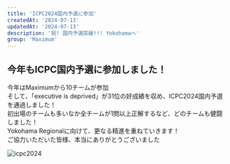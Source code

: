 ```yaml
---
title: 'ICPC2024国内予選に参加'
createdAt: '2024-07-13'
updatedAt: '2024-07-13'
description: '祝! 国内予選突破!!! Yokohamaへ'
group: 'Maximum'
---
```


## 今年もICPC国内予選に参加しました！

今年はMaximumから10チームが参加  
そして、「executive is deprived」が31位の好成績を収め、ICPC2024国内予選を通過しました！  
初出場のチームも多いなか全チームが1問以上正解するなど、どのチームも健闘しました！  
Yokohama Regionalに向けて、更なる精進を重ねていきます！  
ご協力いただいた皆様、本当にありがとうございました

![icpc2024](/images/icpc2024-news.jpg)